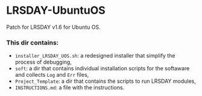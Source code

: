 # LRSDAY-UbuntuOS
Patch for LRSDAY v1.6 for Ubuntu OS.

### This dir contains:
 - ```installer_LRSDAY_UOS.sh```: a redesigned installer that simplify the process of debugging,</br>
 - ```soft```: a dir that contains individual installation scripts for the softaware and collects ```Log``` and ```Err``` files, </br>
 - ```Project_Template```:  a dir that contains the scripts to run LRSDAY modules,</br>
 - ```INSTRUCTIONS.md```: a file with the instructions.</br>
